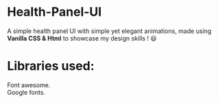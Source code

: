 # Health-Panel-UI
A simple health panel UI with simple yet elegant animations, made using **Vanilla CSS & Html** to showcase my design skills ! :smiley:

# Libraries used:
Font awesome. <br />
Google fonts.
